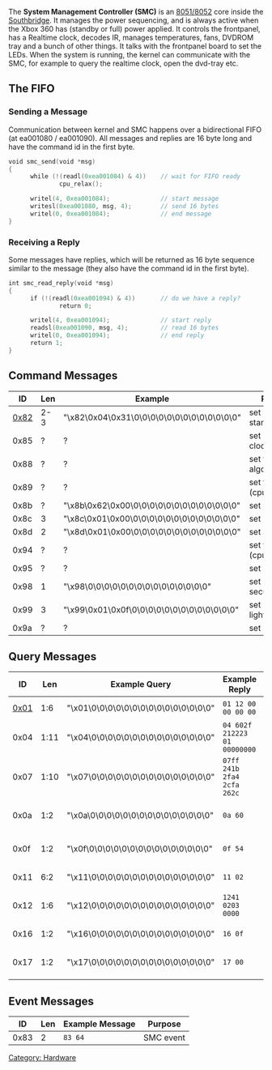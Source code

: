 The **System Management Controller (SMC)** is an
[8051/8052](../8051_8052.md) core inside the
[Southbridge](./Southbridge.md). It manages the power sequencing,
and is always active when the Xbox 360 has (standby or full) power
applied. It controls the frontpanel, has a Realtime clock, decodes IR,
manages temperatures, fans, DVDROM tray and a bunch of other things. It
talks with the frontpanel board to set the LEDs. When the system is
running, the kernel can communicate with the SMC, for example to query
the realtime clock, open the dvd-tray etc.

## The FIFO

### Sending a Message

Communication between kernel and SMC happens over a bidirectional FIFO
(at ea001080 / ea001090).
All messages and replies are 16 byte long and have the command id in the
first byte.

```c
void smc_send(void *msg)
{
      while (!(readl(0xea001084) & 4))    // wait for FIFO ready
              cpu_relax();

      writel(4, 0xea001084);              // start message
      writesl(0xea001080, msg, 4);        // send 16 bytes
      writel(0, 0xea001084);              // end message
}
```

### Receiving a Reply

Some messages have replies, which will be returned as 16 byte sequence
similar to the message (they also have the command id in the first
byte).


```c
int smc_read_reply(void *msg)
{
      if (!(readl(0xea001094) & 4))       // do we have a reply?
              return 0;

      writel(4, 0xea001094);              // start reply
      readsl(0xea001090, msg, 4);         // read 16 bytes
      writel(0, 0xea001094);              // end reply
      return 1;
}
```

## Command Messages

| ID                                   | Len     | Example                                                    | Purpose                    |
| ------------------------------------ | ------- | ---------------------------------------------------------- | -------------------------- |
| [0x82](SMC_Command_0x82.md)  | 2-3     | "\\x82\\0x04\\0x31\\0\\0\\0\\0\\0\\0\\0\\0\\0\\0\\0\\0\\0" | set standby/power          |
| 0x85                                 | ?       | ?                                                          | set real time clock        |
| 0x88                                 | ?       | ?                                                          | set fan algorithm          |
| 0x89                                 | ?       | ?                                                          | set fan speed (cpu/gpu?)   |
| 0x8b                                 | ?       | "\\x8b\\0x62\\0x00\\0\\0\\0\\0\\0\\0\\0\\0\\0\\0\\0\\0\\0" | set dvd tray               |
| 0x8c                                 | 3       | "\\x8c\\0x01\\0x00\\0\\0\\0\\0\\0\\0\\0\\0\\0\\0\\0\\0\\0" | set power led              |
| 0x8d                                 | 2       | "\\x8d\\0x01\\0x00\\0\\0\\0\\0\\0\\0\\0\\0\\0\\0\\0\\0\\0" | set audio mute             |
| 0x94                                 | ?       | ?                                                          | set fan speed (cpu/gpu?)   |
| 0x95                                 | ?       | ?                                                          | set ir address             |
| 0x98                                 | 1       | "\\x98\\0\\0\\0\\0\\0\\0\\0\\0\\0\\0\\0\\0\\0\\0\\0"       | set dvd tray secure        |
| 0x99                                 | 3       | "\\x99\\0x01\\0x0f\\0\\0\\0\\0\\0\\0\\0\\0\\0\\0\\0\\0\\0" | set ring of light          |
| 0x9a                                 | ?       | ?                                                          | set rtc wake               |

## Query Messages

| ID                                   | Len      | Example Query                                        | Example Reply                | Purpose                      |
| ------------------------------------ | -------- | ---------------------------------------------------- | ---------------------------- | ---------------------------- |
| [0x01](SMC_Command_0x01.md)  | 1:6      | "\\x01\\0\\0\\0\\0\\0\\0\\0\\0\\0\\0\\0\\0\\0\\0\\0" | `01 12 00 00 00 00`          | power on type                |
| 0x04                                 | 1:11     | "\\x04\\0\\0\\0\\0\\0\\0\\0\\0\\0\\0\\0\\0\\0\\0\\0" | `04 602f 212223 01 00000000` | real time clock              |
| 0x07                                 | 1:10     | "\\x07\\0\\0\\0\\0\\0\\0\\0\\0\\0\\0\\0\\0\\0\\0\\0" | `07ff 241b 2fa4 2cfa 262c`   | read temps                   |
| 0x0a                                 | 1:2      | "\\x0a\\0\\0\\0\\0\\0\\0\\0\\0\\0\\0\\0\\0\\0\\0\\0" | `0a 60`                      | request tray state           |
| 0x0f                                 | 1:2      | "\\x0f\\0\\0\\0\\0\\0\\0\\0\\0\\0\\0\\0\\0\\0\\0\\0" | `0f 54`                      | request AV pack type         |
| 0x11                                 | 6:2      | "\\x11\\0\\0\\0\\0\\0\\0\\0\\0\\0\\0\\0\\0\\0\\0\\0" | `11 02`                      | read ana                     |
| 0x12                                 | 1:6      | "\\x12\\0\\0\\0\\0\\0\\0\\0\\0\\0\\0\\0\\0\\0\\0\\0" | `1241 0203 0000`             | request SMC version          |
| 0x16                                 | 1:2      | "\\x16\\0\\0\\0\\0\\0\\0\\0\\0\\0\\0\\0\\0\\0\\0\\0" | `16 0f`                      | query IR address             |
| 0x17                                 | 1:2      | "\\x17\\0\\0\\0\\0\\0\\0\\0\\0\\0\\0\\0\\0\\0\\0\\0" | `17 00`                      | query tilt sensor            |

## Event Messages

| ID   | Len   | Example Message | Purpose   |
| ---- | ----- | --------------- | --------- |
| 0x83 | 2     | `83 64`         | SMC event |

[Category: Hardware](../index.md)
